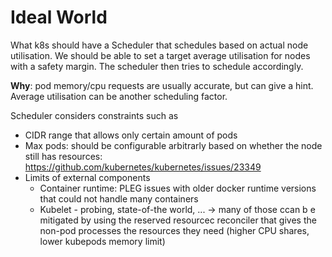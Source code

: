 # Ideal World
What k8s should have a Scheduler that schedules based on actual node utilisation.
We should be able to set a target average utilisation for nodes with a safety margin.
The scheduler then tries to schedule accordingly. 

**Why**: pod memory/cpu requests are usually accurate, but can give a hint. 
Average utilisation can be another scheduling factor.

Scheduler considers constraints such as
- CIDR range that allows only certain amount of pods
- Max pods: should be configurable arbitrarly based on whether the node still has resources: https://github.com/kubernetes/kubernetes/issues/23349
- Limits of external components 
  - Container runtime: PLEG issues with older docker runtime versions that could not handle many containers
  - Kubelet - probing, state-of-the world, ...
  -> many of those ccan b e mitigated by using the reserved resourcec reconciler that 
    gives the non-pod processes the resources they need (higher CPU shares, lower kubepods memory limit)